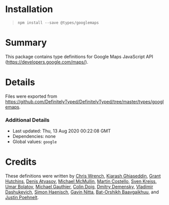 # Installation
> `npm install --save @types/googlemaps`

# Summary
This package contains type definitions for Google Maps JavaScript API (https://developers.google.com/maps/).

# Details
Files were exported from https://github.com/DefinitelyTyped/DefinitelyTyped/tree/master/types/googlemaps.

### Additional Details
 * Last updated: Thu, 13 Aug 2020 00:22:08 GMT
 * Dependencies: none
 * Global values: `google`

# Credits
These definitions were written by [Chris Wrench](https://github.com/cgwrench), [Kiarash Ghiaseddin](https://github.com/Silver-Connection), [Grant Hutchins](https://github.com/nertzy), [Denis Atyasov](https://github.com/xaolas), [Michael McMullin](https://github.com/mrmcnerd), [Martin Costello](https://github.com/martincostello), [Sven Kreiss](https://github.com/svenkreiss), [Umar Bolatov](https://github.com/bolatovumar), [Michael Gauthier](https://github.com/gauthierm), [Colin Doig](https://github.com/captain-igloo), [Dmitry Demensky](https://github.com/demensky), [Vladimir Dashukevich](https://github.com/life777), [Simon Haenisch](https://github.com/simonhaenisch), [Gavin Nitta](https://github.com/gshigeto), [Bat-Orshikh Baavgaikhuu](https://github.com/Bat-Orshikh), and [Justin Poehnelt](https://github.com/jpoehnelt).

